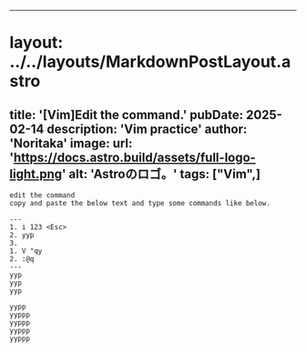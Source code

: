 
---
# layout: ../../layouts/MarkdownPostLayout.astro
title: '[Vim]Edit the command.'
pubDate: 2025-02-14
description: 'Vim practice'
author: 'Noritaka'
image:
    url: 'https://docs.astro.build/assets/full-logo-light.png'
    alt: 'Astroのロゴ。'
tags: ["Vim",]
---


```
edit the command
copy and paste the below text and type some commands like below.

---
1. i 123 <Esc>
2. yyp
3. 
1. V "qy
2. :@q
---
yyp 
yyp 
yyp 

yypp
yyppp
yyppp
yyppp
yyppp


```

